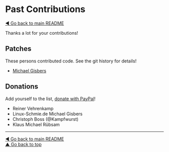 Past Contributions
==================

[◀ Go back to main README](README.md)

Thanks a lot for your contributions!

## Patches

These persons contributed code. See the git history for details!

* [Michael Gisbers](mailto:michael@gisbers.de)

## Donations

Add yourself to the list,
[donate with PayPal](https://www.paypal.com/cgi-bin/webscr?cmd=_s-xclick&hosted_button_id=A4ZXBD6YS2W8J)!

* Reiner Vehrenkamp
* Linux-Schmie.de Michael Gisbers
* Christoph Boss (@Kampfwurst)
* Klaus Michael Rübsam

---
[◀ Go back to main README](README.md)  
[▲ Go back to top](#top)
